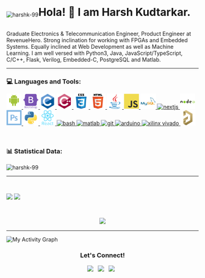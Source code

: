 <!--suppress HtmlDeprecatedAttribute -->

<h1 style="display: inline; border-bottom: none"> Hola! 👋 I am Harsh Kudtarkar.</h1> 
<img align="left" style="display: inline; margin-top: 15px" src="https://komarev.com/ghpvc/?username=harshk-99&label=Profile%20views&color=0e75b6&style=flat"
    alt="harshk-99" />

<br>
<br>

Graduate Electronics & Telecommunication Engineer, Product Engineer at RevenueHero. Strong inclination for working with FPGAs and Embedded Systems. Equally inclined at Web Development as well as Machine Learning. I am well versed with Python3, Java, JavaScript/TypeScript, C/C++, Flask, Verilog, Embedded-C, PostgreSQL and Matlab.

---

<h3 align="left">💻 Languages and Tools: </h3>

<p align="left"> 
  <a href="https://developer.android.com" target="_blank" rel="noreferrer"> 
    <img
      src="https://raw.githubusercontent.com/devicons/devicon/master/icons/android/android-original-wordmark.svg"
      alt="android" width="40" height="40" /> 
  </a> 
  
  <a href="https://getbootstrap.com" target="_blank" rel="noreferrer">
    <img src="https://raw.githubusercontent.com/devicons/devicon/master/icons/bootstrap/bootstrap-plain-wordmark.svg"
      alt="bootstrap" width="40" height="40" /> 
  </a> 
  
  <a href="https://www.programiz.com/c-programming" target="_blank" rel="noreferrer"> 
    <img src="https://raw.githubusercontent.com/devicons/devicon/master/icons/c/c-original.svg"
      alt="c" width="40" height="40" /> 
  </a> 
  
  <a href="https://www.programiz.com/cpp-programming" target="_blank" rel="noreferrer">
    <img src="https://raw.githubusercontent.com/devicons/devicon/master/icons/cplusplus/cplusplus-original.svg"
      alt="cplusplus" width="40" height="40" /> 
  </a> 
  
  <a href="https://web.dev/learn/css/" target="_blank" rel="noreferrer"> 
    <img src="https://raw.githubusercontent.com/devicons/devicon/master/icons/css3/css3-original-wordmark.svg" alt="css3"
      width="40" height="40" /> 
  </a> 
  
  <a href="https://www.w3.org/html/" target="_blank" rel="noreferrer"> 
    <img src="https://raw.githubusercontent.com/devicons/devicon/master/icons/html5/html5-original-wordmark.svg"
      alt="html5" width="40" height="40" /> 
  </a> 
  
  <a href="https://www.java.com" target="_blank" rel="noreferrer"> 
    <img src="https://raw.githubusercontent.com/devicons/devicon/master/icons/java/java-original.svg" alt="java" width="40"
      height="40" /> 
  </a> 
  
  <a href="https://developer.mozilla.org/en-US/docs/Web/JavaScript" target="_blank" rel="noreferrer"> 
    <img src="https://raw.githubusercontent.com/devicons/devicon/master/icons/javascript/javascript-original.svg"
      alt="javascript" width="40" height="40" /> 
  </a> 
  
  <a href="https://www.mysql.com/" target="_blank" rel="noreferrer"> 
    <img src="https://raw.githubusercontent.com/devicons/devicon/master/icons/mysql/mysql-original-wordmark.svg"
      alt="mysql" width="40" height="40" /> 
  </a> 
  
  <a href="https://nextjs.org" target="_blank" rel="noreferrer"> 
    <img src="https://camo.githubusercontent.com/92ec9eb7eeab7db4f5919e3205918918c42e6772562afb4112a2909c1aaaa875/68747470733a2f2f6173736574732e76657263656c2e636f6d2f696d6167652f75706c6f61642f76313630373535343338352f7265706f7369746f726965732f6e6578742d6a732f6e6578742d6c6f676f2e706e67" alt="nextjs"
      width="40" height="40" /> 
  </a> 
  
  <a href="https://nodejs.org" target="_blank" rel="noreferrer"> 
    <img src="https://raw.githubusercontent.com/devicons/devicon/master/icons/nodejs/nodejs-original-wordmark.svg"
      alt="nodejs" width="40" height="40" /> 
  </a> 
  
  <a href="https://www.photoshop.com/en" target="_blank" rel="noreferrer"> 
    <img src="https://raw.githubusercontent.com/devicons/devicon/master/icons/photoshop/photoshop-line.svg" alt="photoshop"
      width="40" height="40" /> 
  </a> 
  
  <a href="https://www.python.org" target="_blank" rel="noreferrer"> 
    <img src="https://raw.githubusercontent.com/devicons/devicon/master/icons/python/python-original.svg" alt="python"
      width="40" height="40" /> 
  </a> 
  
  <a href="https://reactjs.org/" target="_blank" rel="noreferrer"> 
    <img src="https://raw.githubusercontent.com/devicons/devicon/master/icons/react/react-original-wordmark.svg"
      alt="react" width="40" height="40" /> 
  </a> 
    
  <a href="https://learnxinyminutes.com/docs/bash/" target="_blank" rel="noreferrer"> 
    <img src="https://camo.githubusercontent.com/bbb327d6ba7708520eaafd13396fed64d73bf5df5c4cdd0ba03cf0843f7a9340/68747470733a2f2f7777772e766563746f726c6f676f2e7a6f6e652f6c6f676f732f676e755f626173682f676e755f626173682d69636f6e2e737667"
      alt="bash" width="40" height="40" /> 
  </a> 
    
  <a href="https://www.mathworks.com/products/matlab.html" target="_blank" rel="noreferrer"> 
    <img src="https://camo.githubusercontent.com/a240bd1934154469afd73f16cdd1def3c652f4c029758d1d20ea40823371e874/68747470733a2f2f75706c6f61642e77696b696d656469612e6f72672f77696b6970656469612f636f6d6d6f6e732f7468756d622f322f32312f4d61746c61625f4c6f676f2e706e672f36363770782d4d61746c61625f4c6f676f2e706e67"
      alt="matlab" width="40" height="40" /> 
  </a> 
    
  <a href="https://www.atlassian.com/git" target="_blank" rel="noreferrer"> 
    <img src="https://camo.githubusercontent.com/fbfcb9e3dc648adc93bef37c718db16c52f617ad055a26de6dc3c21865c3321d/68747470733a2f2f7777772e766563746f726c6f676f2e7a6f6e652f6c6f676f732f6769742d73636d2f6769742d73636d2d69636f6e2e737667"
      alt="git" width="40" height="40" /> 
  </a> 
  
  <a href="https://www.arduino.cc" target="_blank" rel="noreferrer"> 
    <img src="https://camo.githubusercontent.com/a9e049ade1147226016feb1ab0024b7e09cf5e6ce7921aa9e7326942f98c71dd/687474703a2f2f636f6e74656e742e61726475696e6f2e63632f6272616e642f61726475696e6f2d636f6c6f722e737667"
      alt="arduino" width="40" height="40" /> 
  </a> 
    
  <a href="https://www.xilinx.com/products/design-tools/vivado.html" target="_blank" rel="noreferrer"> 
    <img src="https://user-images.githubusercontent.com/48672827/57464068-a2a35580-72ae-11e9-9d52-7cadbf0cb940.png"
      alt="xilinx vivado" width="40" height="40" /> 
  </a> 
    
  <a href="https://www.altium.com/altium-designer" target="_blank" rel="noreferrer"> 
    <img src="https://raw.githubusercontent.com/github/explore/7af95003139e68a3a54e382bb4f23a72836ef348/topics/altium-designer/altium-designer.png"
      alt="altium designer" width="40" height="40" /> 
  </a> 
</p>

<br>

<h3>📊 Statistical Data: </h3>
<p><img align="center"
    src="https://github-readme-stats.vercel.app/api/top-langs?username=harshk-99&show_icons=true&theme=radical&locale=en&layout=compact"
    alt="harshk-99" /></p>

---
<br/>

<p align="left">
  <img width="49.5%" src="https://github-readme-stats.vercel.app/api?username=harshk-99&show_icons=true&theme=radical&hide_border=true" />
    <img width="49.5%" src="https://github-readme-streak-stats.herokuapp.com/?user=harshk-99&theme=radical&hide_border=true" />
  </a>
</p>

<br>

<p align=center>
  <img src="https://github-profile-trophy.vercel.app/?username=harshk-99&theme=radical&no-frame=true&column=6&row=1" />
</p>

---

![My Activity Graph](https://activity-graph.herokuapp.com/graph?username=harshk-99&custom_title=Harsh's%20Contribution%20Graph%20📈&theme=react-dark&hide_border=true&line=d1a01f&point=c58545)

<h3 align="center">Let's Connect!</h3>
<p align="center">
<a href="https://www.linkedin.com/in/harsh-kudtarkar-4540b6160/"><img height="30" src="https://img.shields.io/badge/linkedin-blue.svg?&style=for-the-badge&logo=linkedin&logoColor=white"></a>&nbsp;&nbsp;
<a href="https://instagram.com/harsh_15.99"><img height="30" src="https://img.shields.io/badge/Instagram-E4405F?style=for-the-badge&logo=instagram&logoColor=white"></a>&nbsp;&nbsp;
<a href="https://twitter.com/harry15_99?t=qfneEZoQOqTyhDg&s=08"><img height="30" src="https://img.shields.io/badge/Twitter-1DA1F2?style=for-the-badge&logo=twitter&logoColor=white" /></a>&nbsp;&nbsp;
</p>

<br>

